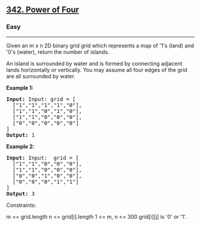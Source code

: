 
<h2><a href="https://leetcode.com/problems/power-of-four/">342. Power of Four</a></h2>
<h3>Easy</h3>
<hr>
<div><p>

Given an m x n 2D binary grid grid which represents a map of '1's (land) and '0's (water), return the number of islands.

An island is surrounded by water and is formed by connecting adjacent lands horizontally or vertically. You may assume all four edges of the grid are all surrounded by water.

 
</p>


<p><strong>Example 1:</strong></p>
<pre><strong>Input:</strong> Input: grid = [
  ["1","1","1","1","0"],
  ["1","1","0","1","0"],
  ["1","1","0","0","0"],
  ["0","0","0","0","0"]
]
<strong>Output:</strong> 1
</pre>

 <p><strong>Example 2:</strong></p>
<pre><strong>Input:</strong> Input:  grid = [
  ["1","1","0","0","0"],
  ["1","1","0","0","0"],
  ["0","0","1","0","0"],
  ["0","0","0","1","1"]
]
<strong>Output:</strong> 3
</pre>


Constraints:

m == grid.length
n == grid[i].length
1 <= m, n <= 300
grid[i][j] is '0' or '1'. 
